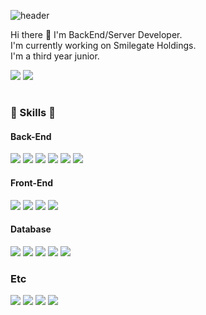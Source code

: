 ![header](https://capsule-render.vercel.app/api?type=waving&color=FFE08C&text=%20JooYeonPark%20%20&height=200&fontSize=100&fontColor=FFFFFF)

Hi there 👋 I'm BackEnd/Server Developer.  
I'm currently working on Smilegate Holdings.  
I'm a third year junior.  

<a href="mailto:jyeon0117@naver.com" target="_blank"><img src="https://img.shields.io/badge/jyeon0117@naver.com-03C75A?style=flat-square&logo=Naver&logoColor=white"/></a>
<a href="https://www.linkedin.com/in/%EC%A3%BC%EC%97%B0-%EB%B0%95-66a6411ba/" target="_blank"><img src="https://img.shields.io/badge/LinkedIn-0A66C2?style=flat-square&logo=LinkedIn&logoColor=white"/></a>  
#

### 🔨 Skills 🔨
#### Back-End
<a href="" target=""><img src="https://img.shields.io/badge/Java-007396?style=flat-square&logo=Java&logoColor=white"/></a>
<a href="" target=""><img src="https://img.shields.io/badge/Spring-6DB33F?style=flat-square&logo=Spring&logoColor=white"/></a>
<a href="" target=""><img src="https://img.shields.io/badge/SpringBoot-6DB33F?style=flat-square&logo=Spring Boot&logoColor=white"/></a>
<a href="" target=""><img src="https://img.shields.io/badge/Resin-5D5D5D?style=flat-square&logo=Resin&logoColor=white"/></a>
<a href="" target=""><img src="https://img.shields.io/badge/Apache-D22128?style=flat-square&logo=Apache&logoColor=white"/></a>
<a href="" target=""><img src="https://img.shields.io/badge/Tomcat-F8DC75?style=flat-square&logo=ApacheTomcat&logoColor=white"/></a>

#### Front-End
<a href="" target=""><img src="https://img.shields.io/badge/JavaScript-F7DF1E?style=flat-square&logo=JavaScript&logoColor=white"/></a>
<a href="" target=""><img src="https://img.shields.io/badge/jQuery-0769AD?style=flat-square&logo=jQuery&logoColor=white"/></a>
<a href="" target=""><img src="https://img.shields.io/badge/HTML5-E34F26?style=flat-square&logo=HTML5&logoColor=white"/></a>
<a href="" target=""><img src="https://img.shields.io/badge/CSS-1572B6?style=flat-square&logo=CSS3&logoColor=white"/></a>

#### Database
<a href="" target=""><img src="https://img.shields.io/badge/MSSQL-CC2927?style=flat-square&logo=Microsoft SQL Server&logoColor=white"/></a>
<a href="" target=""><img src="https://img.shields.io/badge/MySQL-4479A1?style=flat-square&logo=MySQL&logoColor=white"/></a>
<a href="" target=""><img src="https://img.shields.io/badge/JPA-664B00?style=flat-square&logo=JPA&logoColor=white"/></a>
<a href="" target=""><img src="https://img.shields.io/badge/Mybatis-5D5D5D?style=flat-square&logo=Mybatis&logoColor=white"/></a>
<a href="" target=""><img src="https://img.shields.io/badge/ibatis-3F0099?style=flat-square&logo=ibatis&logoColor=white"/></a>

### Etc
<a href="" target=""><img src="https://img.shields.io/badge/Git-F05032?style=flat-square&logo=Git&logoColor=white"/></a>
<a href="" target=""><img src="https://img.shields.io/badge/Jenkins-D24939?style=flat-square&logo=Jenkins&logoColor=white"/></a>
<a href="" target=""><img src="https://img.shields.io/badge/Jira-0052CC?style=flat-square&logo=Jira&logoColor=white"/></a>
<a href="" target=""><img src="https://img.shields.io/badge/Confluence-172B4D?style=flat-square&logo=Confluence&logoColor=white"/></a>


